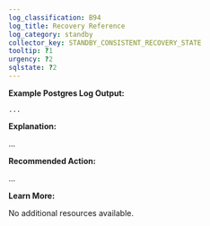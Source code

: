 ```yaml
---
log_classification: B94
log_title: Recovery Reference
log_category: standby
collector_key: STANDBY_CONSISTENT_RECOVERY_STATE
tooltip: ?1
urgency: ?2
sqlstate: ?2
---
```


**Example Postgres Log Output:**

```
...
```

**Explanation:**

...

**Recommended Action:**

...

**Learn More:**

No additional resources available.
